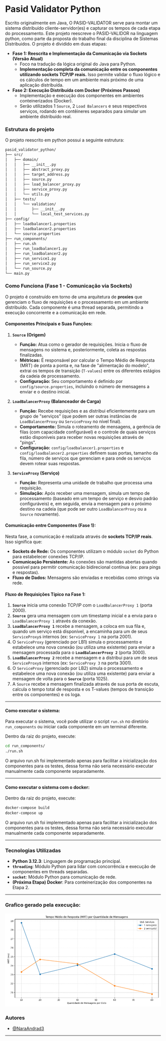 # Pasid Validator Python

Escrito originalmente em Java, O PASID-VALIDATOR serve para montar um sistema distribuído cliente-servidor(es) e capturar os tempos de cada etapa do processamento. Este projeto reescreve o PASID-VALIDOR na linguagem python, como parte da proposta do trabalho final da disciplina de Sistemas Distribuidos. O projeto é dividido em duas etapas:

* **Fase 1: Reescrita e Implementação da Comunicação via Sockets (Versão Atual)**
    * Foco na tradução da lógica original do Java para Python.
    * **Implementação completa da comunicação entre os componentes utilizando sockets TCP/IP reais.** Isso permite validar o fluxo lógico e os cálculos de tempo em um ambiente mais próximo de uma aplicação distribuída.
* **Fase 2: Execução Distribuída com Docker (Próximos Passos)**
    * Implementação e execução dos componentes em ambientes conteinerizados (Docker).
    * Serão utilizados 1 `Source`, 2 `Load Balancers` e seus respectivos serviços, rodando em contêineres separados para simular um ambiente distribuído real.



### Estrutura do projeto
O projeto reescrito em python possui a seguinte estrutura:

```
pasid_validator_python/
├── src/
│   ├── domain/
│   │   ├── __init__.py
│   │   ├── abstract_proxy.py
│   │   ├── target_address.py
│   │   ├── source.py
│   │   ├── load_balancer_proxy.py
│   │   ├── service_proxy.py
│   │   └── utils.py  
│   ├── tests/
│   │   └── validation/
│   │       ├── __init__.py
│   │       └── local_test_services.py 
├── config/
│   ├── loadbalancer1.properties
│   ├── loadbalancer2.properties
│   └── source.properties
├── run_components/
│   ├── run.sh
│   ├── run_loadbalancer1.py
│   ├── run_loadbalancer2.py
│   ├── run_service1.py
│   ├── run_service2.py
│   └── run_source.py
└── main.py    
```

### Como Funciona (Fase 1 - Comunicação via Sockets)

O projeto é construído em torno de uma arquitetura de **proxies** que gerenciam o fluxo de requisições e o processamento em um ambiente distribuído. Cada componente é uma thread separada, permitindo a execução concorrente e a comunicação em rede.

#### **Componentes Principais e Suas Funções:**

1.  **`Source` (Origem)**
    * **Função:** Atua como o gerador de requisições. Inicia o fluxo de mensagens no sistema e, posteriormente, coleta as respostas finalizadas.
    * **Métricas:** É responsável por calcular o Tempo Médio de Resposta (MRT) de ponta a ponta e, na fase de "alimentação do modelo", extrai os tempos de transição (`T-values`) entre os diferentes estágios da cadeia de processamento.
    * **Configuração:** Seu comportamento é definido por `config/source.properties`, incluindo o número de mensagens a enviar e o destino inicial.

2.  **`LoadBalancerProxy` (Balanceador de Carga)**
    * **Função:** Recebe requisições e as distribui eficientemente para um grupo de "serviços" (que podem ser outras instâncias de `LoadBalancerProxy` ou `ServiceProxy` no nível final).
    * **Comportamento:** Simula o roteamento de mensagens, a gerência de filas (com capacidade configurável) e o controle de quais serviços estão disponíveis para receber novas requisições através de "pings".
    * **Configuração:** `config/loadbalancer1.properties` e `config/loadbalancer2.properties` definem suas portas, tamanho da fila, número de serviços que gerenciam e para onde os serviços devem rotear suas respostas.

3.  **`ServiceProxy` (Serviço)**
    * **Função:** Representa uma unidade de trabalho que processa uma requisição.
    * **Simulação:** Após receber uma mensagem, simula um tempo de processamento (baseado em um tempo de serviço e desvio padrão configuráveis) e, em seguida, envia a mensagem para o próximo destino na cadeia (que pode ser outro `LoadBalancerProxy` ou a `Source` novamente).

#### **Comunicação entre Componentes (Fase 1):**

Nesta fase, a comunicação é realizada através de **sockets TCP/IP reais**. Isso significa que:

* **Sockets de Rede:** Os componentes utilizam o módulo `socket` do Python para estabelecer conexões TCP/IP.
* **Comunicação Persistente:** As conexões são mantidas abertas quando possível para permitir comunicação bidirecional contínua (ex: para pings e respostas).
* **Fluxo de Dados:** Mensagens são enviadas e recebidas como strings via rede.

#### **Fluxo de Requisições Típico na Fase 1:**

1.  **`Source`** inicia uma conexão TCP/IP com o `LoadBalancerProxy 1` (porta 2000).
2.  **`Source`** gera uma mensagem com um timestamp inicial e a envia para o `LoadBalancerProxy 1` através da conexão.
3.  **`LoadBalancerProxy 1`** recebe a mensagem, a coloca em sua fila e, quando um serviço está disponível, a encaminha para um de seus `ServiceProxy`s internos (ex: `ServiceProxy 1` na porta 2001).
4.  O `ServiceProxy` (gerenciado por LB1) simula o processamento e estabelece uma nova conexão (ou utiliza uma existente) para enviar a mensagem processada para o **`LoadBalancerProxy 2`** (porta 3000).
5.  **`LoadBalancerProxy 2`** recebe a mensagem e a distribui para um de seus `ServiceProxy`s internos (ex: `ServiceProxy 3` na porta 3001).
6.  O `ServiceProxy` (gerenciado por LB2) simula o processamento e estabelece uma nova conexão (ou utiliza uma existente) para enviar a mensagem de volta para o **`Source`** (porta 1025).
7.  A `Source` recebe a mensagem finalizada através de sua porta de escuta, calcula o tempo total de resposta e os T-values (tempos de transição entre os componentes) e os loga.

---

#### **Como executar o sistema:**

Para executar o sistema, você pode utilizar o script `run.sh` no diretório `run_components` ou iniciar cada componente em um terminal diferente.


Dentro da raiz do projeto, execute:

```bash
cd run_components/
./run.sh
```

O arquivo run.sh foi implementado apenas para facilitar a inicialização dos componentes para os testes, dessa forma não seria necessário executar manualmente cada componente separadamente.

---

#### **Como executar o sistema com o docker:**

Dentro da raiz do projeto, execute:

```bash
docker-compose build
docker-compose up
```

O arquivo run.sh foi implementado apenas para facilitar a inicialização dos componentes para os testes, dessa forma não seria necessário executar manualmente cada componente separadamente.

---

### Tecnologias Utilizadas

* **Python 3.12.3**: Linguagem de programação principal.
* **`threading`**: Módulo Python para lidar com concorrência e execução de componentes em threads separadas.
* **`socket`**: Módulo Python para comunicação de rede.
* **(Próxima Etapa) Docker**: Para conteinerização dos componentes na Etapa 2.

---

### Grafico gerado pela execução:

![Gráfico MRT](run_components/logs/mrt_por_num_mensagens.png)

### Autores

* [@NaraAndrad3](https://github.com/NaraAndrad3)

---
